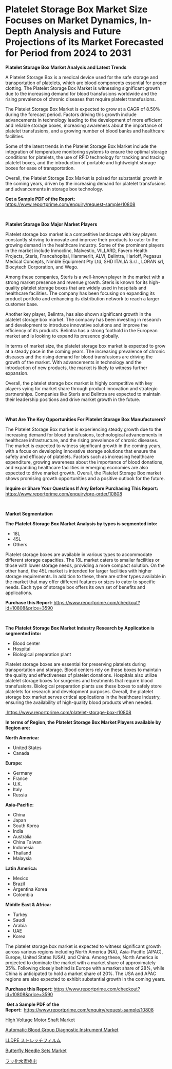 <p><h1>Platelet Storage Box Market Size Focuses on Market Dynamics, In-Depth Analysis and Future Projections of its Market Forecasted for Period from 2024 to 2031</h1></p><p><strong>Platelet Storage Box Market Analysis and Latest Trends</strong></p>
<p><p>A Platelet Storage Box is a medical device used for the safe storage and transportation of platelets, which are blood components essential for proper clotting. The Platelet Storage Box Market is witnessing significant growth due to the increasing demand for blood transfusions worldwide and the rising prevalence of chronic diseases that require platelet transfusions.</p><p>The Platelet Storage Box Market is expected to grow at a CAGR of 8.50% during the forecast period. Factors driving this growth include advancements in technology leading to the development of more efficient and reliable storage boxes, increasing awareness about the importance of platelet transfusions, and a growing number of blood banks and healthcare facilities.</p><p>Some of the latest trends in the Platelet Storage Box Market include the integration of temperature monitoring systems to ensure the optimal storage conditions for platelets, the use of RFID technology for tracking and tracing platelet boxes, and the introduction of portable and lightweight storage boxes for ease of transportation.</p><p>Overall, the Platelet Storage Box Market is poised for substantial growth in the coming years, driven by the increasing demand for platelet transfusions and advancements in storage box technology.</p></p>
<p><strong>Get a Sample PDF of the Report:&nbsp;</strong> <a href="https://www.reportprime.com/enquiry/request-sample/10808">https://www.reportprime.com/enquiry/request-sample/10808</a></p>
<p>&nbsp;</p>
<p><strong>Platelet Storage Box Major Market Players</strong></p>
<p><p>Platelet storage box market is a competitive landscape with key players constantly striving to innovate and improve their products to cater to the growing demand in the healthcare industry. Some of the prominent players in the market include Inmoclinc, Malvestio, VILLARD, Favero Health Projects, Steris, Francehopital, Hammerlit, ALVI, Belintra, Harloff, Pegasus Medical Concepts, Nimble Equipment Pty Ltd, SHD ITALIA S.r.l., LORAN srl, Biocytech Corporation, and Wego.</p><p>Among these companies, Steris is a well-known player in the market with a strong market presence and revenue growth. Steris is known for its high-quality platelet storage boxes that are widely used in hospitals and healthcare facilities. The company has been focusing on expanding its product portfolio and enhancing its distribution network to reach a larger customer base.</p><p>Another key player, Belintra, has also shown significant growth in the platelet storage box market. The company has been investing in research and development to introduce innovative solutions and improve the efficiency of its products. Belintra has a strong foothold in the European market and is looking to expand its presence globally.</p><p>In terms of market size, the platelet storage box market is expected to grow at a steady pace in the coming years. The increasing prevalence of chronic diseases and the rising demand for blood transfusions are driving the growth of the market. With advancements in technology and the introduction of new products, the market is likely to witness further expansion.</p><p>Overall, the platelet storage box market is highly competitive with key players vying for market share through product innovation and strategic partnerships. Companies like Steris and Belintra are expected to maintain their leadership positions and drive market growth in the future.</p></p>
<p>&nbsp;</p>
<p><strong>What Are The Key Opportunities For Platelet Storage Box Manufacturers?</strong></p>
<p><p>The Platelet Storage Box market is experiencing steady growth due to the increasing demand for blood transfusions, technological advancements in healthcare infrastructure, and the rising prevalence of chronic diseases. The market is expected to witness significant growth in the coming years, with a focus on developing innovative storage solutions that ensure the safety and efficacy of platelets. Factors such as increasing healthcare expenditure, growing awareness about the importance of blood donations, and expanding healthcare facilities in emerging economies are also expected to drive market growth. Overall, the Platelet Storage Box market shows promising growth opportunities and a positive outlook for the future.</p></p>
<p><strong>Inquire or Share Your Questions If Any Before Purchasing This Report:</strong> <a href="https://www.reportprime.com/enquiry/pre-order/10808">https://www.reportprime.com/enquiry/pre-order/10808</a></p>
<p>&nbsp;</p>
<p><strong>Market Segmentation</strong></p>
<p><strong>The Platelet Storage Box Market Analysis by types is segmented into:</strong></p>
<p><ul><li>18L</li><li>45L</li><li>Others</li></ul></p>
<p><p>Platelet storage boxes are available in various types to accommodate different storage capacities. The 18L market caters to smaller facilities or those with lower storage needs, providing a more compact solution. On the other hand, the 45L market is intended for larger facilities with higher storage requirements. In addition to these, there are other types available in the market that may offer different features or sizes to cater to specific needs. Each type of storage box offers its own set of benefits and applications.</p></p>
<p><strong>Purchase this Report:&nbsp;</strong><a href="https://www.reportprime.com/checkout?id=10808&price=3590">https://www.reportprime.com/checkout?id=10808&price=3590</a></p>
<p>&nbsp;</p>
<p><strong>The Platelet Storage Box Market Industry Research by Application is segmented into:</strong></p>
<p><ul><li>Blood center</li><li>Hospital</li><li>Biological preparation plant</li></ul></p>
<p><p>Platelet storage boxes are essential for preserving platelets during transportation and storage. Blood centers rely on these boxes to maintain the quality and effectiveness of platelet donations. Hospitals also utilize platelet storage boxes for surgeries and treatments that require blood transfusions. Biological preparation plants use these boxes to safely store platelets for research and development purposes. Overall, the platelet storage box market serves critical applications in the healthcare industry, ensuring the availability of high-quality blood products when needed.</p></p>
<p><a href="https://www.reportprime.com/platelet-storage-box-r10808">&nbsp;https://www.reportprime.com/platelet-storage-box-r10808</a></p>
<p><strong>In terms of Region, the Platelet Storage Box Market Players available by Region are:</strong></p>
<p>
    <p> <strong> North America: </strong>
        <ul>
            <li>United States</li>
            <li>Canada</li>
        </ul>
        </p> 
    <p> <strong> Europe: </strong>
        <ul>
            <li>Germany</li>
            <li>France</li>
            <li>U.K.</li>
            <li>Italy</li>
            <li>Russia</li>
        </ul>
        </p> 
    <p> <strong> Asia-Pacific: </strong>
        <ul>
            <li>China</li>
            <li>Japan</li>
            <li>South Korea</li>
            <li>India</li>
            <li>Australia</li>
            <li>China Taiwan</li>
            <li>Indonesia</li>
            <li>Thailand</li>
            <li>Malaysia</li>
        </ul>
        </p> 
    <p> <strong> Latin America: </strong>
        <ul>
            <li>Mexico</li>
            <li>Brazil</li>
            <li>Argentina Korea</li>
            <li>Colombia</li>
        </ul>
        </p> 
    <p> <strong> Middle East & Africa: </strong>
        <ul>
            <li>Turkey</li>
            <li>Saudi</li>
            <li>Arabia</li>
            <li>UAE</li>
            <li>Korea</li>
        </ul>
    </p>
    </p>
<p><p>The platelet storage box market is expected to witness significant growth across various regions including North America (NA), Asia-Pacific (APAC), Europe, United States (USA), and China. Among these, North America is projected to dominate the market with a market share of approximately 35%. Following closely behind is Europe with a market share of 28%, while China is anticipated to hold a market share of 20%. The USA and APAC regions are also expected to exhibit substantial growth in the coming years.</p></p>
<p><strong>Purchase this Report: </strong><a href="https://www.reportprime.com/checkout?id=10808&price=3590">https://www.reportprime.com/checkout?id=10808&price=3590</a></p>
<p>&nbsp;<strong>Get a Sample PDF of the Report:&nbsp;&nbsp;</strong><a href="https://www.reportprime.com/enquiry/request-sample/10808">https://www.reportprime.com/enquiry/request-sample/10808</a></p>
<p><strong></strong></p>
<p><p><a href="https://medium.com/@lawrencekelley6262/high-voltage-motor-shaft-market-size-growth-trends-statistics-forecasts-2024-2031-6a2482a59ca1">High Voltage Motor Shaft Market</a></p><p><a href="https://github.com/changoleonlaverguenzanoexiste/Market-Research-Report-List-4/blob/main/automatic-blood-group-diagnostic-instrument-market.md">Automatic Blood Group Diagnostic Instrument Market</a></p><p><a href="https://medium.com/@isabeleterson7845/lldpe%E3%82%B9%E3%83%88%E3%83%AC%E3%83%83%E3%83%81%E3%83%95%E3%82%A3%E3%83%AB%E3%83%A0%E5%B8%82%E5%A0%B4%E8%AA%BF%E6%9F%BB%E3%83%AC%E3%83%9D%E3%83%BC%E3%83%88-2024%E5%B9%B4%E3%81%8B%E3%82%892031%E5%B9%B4%E3%81%BE%E3%81%A7%E3%81%AE%E5%AE%89%E5%AE%9A%E3%81%97%E3%81%9F%E5%B9%B4%E5%B9%B3%E5%9D%87%E6%88%90%E9%95%B7%E7%8E%8712-5-%E3%82%92%E6%8C%81%E3%81%A4%E5%B8%82%E5%A0%B4%E4%BA%88%E6%B8%AC%E3%81%A8%E6%88%90%E9%95%B7%E8%A6%8B%E9%80%9A%E3%81%97-8b7a832726c1">LLDPE ストレッチフィルム</a></p><p><a href="https://github.com/dimitrishawkinswaynenp91rgz/Market-Research-Report-List-3/blob/main/butterfly-needle-sets-market.md">Butterfly Needle Sets Market</a></p><p><a href="https://medium.com/@chrispcreem58/%E3%82%B0%E3%83%AD%E3%83%BC%E3%83%90%E3%83%AB%E6%B0%B4%E7%B4%A0%E3%83%95%E3%83%83%E5%8C%96%E7%89%A9%E6%A4%9C%E5%87%BA%E5%B8%82%E5%A0%B4%E3%83%88%E3%83%AC%E3%83%B3%E3%83%89-2024%E5%B9%B4-2031%E5%B9%B4-%E3%81%AB%E9%96%A2%E3%81%99%E3%82%8B%E6%88%A6%E7%95%A5%E7%9A%84%E3%81%AA%E6%B4%9E%E5%AF%9F-137%E3%83%9A%E3%83%BC%E3%82%B8%E3%81%A7%E3%82%AB%E3%83%90%E3%83%BC%E3%81%95%E3%82%8C%E3%81%A6%E3%81%84%E3%81%BE%E3%81%99-e85b8269f63d">フッ化水素検出</a></p></p>